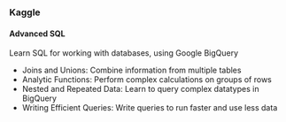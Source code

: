 ### Kaggle

#### Advanced SQL 
Learn SQL for working with databases, using Google BigQuery
- Joins and Unions: Combine information from multiple tables
- Analytic Functions: Perform complex calculations on groups of rows
- Nested and Repeated Data: Learn to query complex datatypes in BigQuery
- Writing Efficient Queries: Write queries to run faster and use less data
